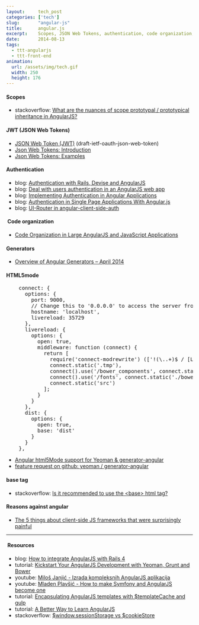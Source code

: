 ```yaml
---
layout:     tech_post
categories: ['tech']
slug:       "angular-js"
title:      angular.js
excerpt:    Scopes, JSON Web Tokens, authentication, code organization, generators, HTML5mode, base tag, reasons agains angular...
date:       2014-08-13
tags:
  - ttt-angularjs
  - ttt-front-end
animation:
  url: /assets/img/tech.gif
  width: 250
  height: 176  
---
```


#### Scopes

- stackoverflow: <a href="http://stackoverflow.com/questions/14049480/what-are-the-nuances-of-scope-prototypal-prototypical-inheritance-in-angularjs">What are the nuances of scope prototypal / prototypical inheritance in AngularJS?</a>

#### JWT (JSON Web Tokens)

- <a href="http://self-issued.info/docs/draft-ietf-oauth-json-web-token.html">JSON Web Token (JWT)</a> (draft-ietf-oauth-json-web-token)
- <a href="http://angular-tips.com/blog/2014/05/json-web-tokens-introduction/">Json Web Tokens: Introduction</a>
- <a href="http://angular-tips.com/blog/2014/05/json-web-tokens-examples/">Json Web Tokens: Examples</a>

#### Authentication

- blog: <a href="http://jes.al/2013/08/authentication-with-rails-devise-and-angularjs/">Authentication with Rails, Devise and AngularJS</a>
- blog: <a href="http://blog.brunoscopelliti.com/deal-with-users-authentication-in-an-angularjs-web-app">Deal with users authentication in an AngularJS web app</a>
- blog: <a href="http://www.sitepoint.com/implementing-authentication-angular-applications/">Implementing Authentication in Angular Applications</a>
- blog: <a href="http://frederiknakstad.com/2013/01/21/authentication-in-single-page-applications-with-angular-js/">Authentication in Single Page Applications With Angular.js</a>
- blog: <a href="http://www.frederiknakstad.com/2014/02/09/ui-router-in-angular-client-side-auth/">UI-Router in angular-client-side-auth</a>

####  Code organization

- <a href="http://cliffmeyers.com/blog/2013/4/21/code-organization-angularjs-javascript">Code Organization in Large AngularJS and JavaScript Applications</a>

#### Generators

- <a href="http://gaboesquivel.com/blog/2014/overview-of-angular-generators-april-2014/">Overview of Angular Generators – April 2014</a>

#### HTML5mode
<pre>    connect: {
      options: {
        port: 9000,
        // Change this to '0.0.0.0' to access the server from outside.
        hostname: 'localhost',
        livereload: 35729
      },
      livereload: {
        options: {
          open: true,
          middleware: function (connect) {
            return [
              require('connect-modrewrite') (['!(\..+)$ / [L]']),
              connect.static('.tmp'),
              connect().use('/bower_components', connect.static('./bower_components')),
              connect().use('/fonts', connect.static('./bower_components/font-awesome/fonts')),
              connect.static('src')
            ];
          }
        }
      },
      dist: {
        options: {
          open: true,
          base: 'dist'
        }
      }
    },</pre>

- <a href="http://jjt.io/2013/11/16/angular-html5mode-using-yeoman-generator-angular/">Angular html5Mode support for Yeoman &amp; generator-angular</a>
- <a href="https://github.com/yeoman/generator-angular/issues/433#issuecomment-52018281">feature request on github: yeoman / generator-angular</a>

#### base tag

- stackoverflow: <a href="http://stackoverflow.com/questions/1889076/is-it-recommended-to-use-the-base-html-tag">Is it recommended to use the &lt;base&gt; html tag?</a>

#### Reasons against angular

- <a href="https://sourcegraph.com/blog/switching-from-angularjs-to-server-side-html">The 5 things about client-side JS frameworks that were surprisingly painful</a>

***
####  Resources

- blog: <a href="https://shellycloud.com/blog/2013/10/how-to-integrate-angularjs-with-rails-4">How to integrate AngularJS with Rails 4</a>
- tutorial: <a href="http://www.sitepoint.com/kickstart-your-angularjs-development-with-yeoman-grunt-and-bower/">Kickstart Your AngularJS Development with Yeoman, Grunt and Bower</a>
- youtube: <a href="https://www.youtube.com/watch?v=suFPaS6Mppw">Miloš Janjić - Izrada kompleksnih AngularJS aplikacija</a>
- youtube: <a href="https://www.youtube.com/watch?v=ZcZgY3TfBUg">Mladen Plavšić - How to make Symfony and AngularJS become one</a>
- tutorial: <a href="http://jsg.azurewebsites.net/angular-template-caching-with-templatecache-and-gulp/">Encapsulating AngularJS templates with $templateCache and gulp</a>
- tutorial: <a href="https://thinkster.io/angulartutorial/a-better-way-to-learn-angularjs/">A Better Way to Learn AngularJS</a>
- stackoverflow: <a href="http://stackoverflow.com/questions/24069990/window-sessionstorage-vs-cookiestore">$window.sessionStorage vs $cookieStore</a>

